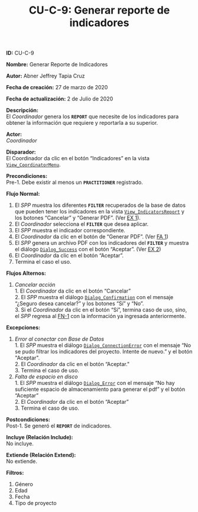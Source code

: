﻿---
layout: page
title: "CU-C-9: Generar reporte de indicadores"
permalink: /design-specification/uc-descriptions/coordinator/cu-c-9/
hide_hero: true
---

**ID:** CU-C-9

**Nombre:** Generar Reporte de Indicadores

**Autor:** Abner Jeffrey Tapia Cruz

**Fecha de creación:** 27 de marzo de 2020

**Fecha de actualización:** 2 de Julio de 2020

**Descripción:**  
El *Coordinador* genera los **`REPORT`** que necesite de los indicadores para obtener la información que requiere y reportarla a su superior.

**Actor:**  
*Coordinador*

**Disparador:**  
El Coordinador da clic en el botón “Indicadores” en la vista [`View_CoordinatorMenu`][VCMN].

**Precondiciones:**  
Pre-1. Debe existir al menos un **`PRACTITIONER`** registrado.

**Flujo Normal:**  
  1. <a id="FN1"><i></i></a>El *SPP* muestra los diferentes **`FILTER`** recuperados de la base de datos que pueden tener los indicadores en la vista [`View_IndicatorsReport`][VIRP] y los botones “Cancelar” y “Generar PDF”. (Ver <a href="#EX1">EX 1</a>).
  2. El *Coordinador* selecciona el **`FILTER`** que desea aplicar.
  3. El *SPP* muestra el indicador correspondiente.
  4. El *Coordinador* da clic en el botón de “Generar PDF”. (Ver <a href="#FA1">FA 1</a>)
  5. El *SPP* genera un archivo PDF con los indicadores del **`FILTER`** y muestra el diálogo [`Dialog_Success`][DLSU] con el botón “Aceptar”. (Ver <a href="#EX2">EX 2</a>)
  6. El *Coordinador* da clic en el botón “Aceptar”.
  7. Termina el caso el uso.

**Flujos Alternos:**  
  1. <a id="FA1"><i></i></a>*Cancelar acción*  
    1. El *Coordinador* da clic en el botón “Cancelar”    
    2. El *SPP* muestra el diálogo [`Dialog_Confirmation`][DLCO] con el mensaje “¿Seguro desea cancelar?” y los botones “Sí” y “No”.  
    3. Si el *Coordinador* da clic en el botón “Sí”, termina caso de uso, sino, el *SPP* regresa al <a href="#FN1">FN-1</a> con la información ya ingresada anteriormente. 

**Excepciones:**  
  1. <a id="EX1"><i></i></a>*Error al conectar con Base de Datos*    
    1. El *SPP* muestra el diálogo [`Dialog_ConnectionError`][DLCE] con el mensaje “No se pudo filtrar los indicadores del proyecto. Intente de nuevo.” y el botón "Aceptar".  
    2. El *Coordinador* da clic en el botón “Aceptar."  
    3. Termina el caso de uso.  
  2. <a id="EX2"><i></i></a>*Falta de espacio en disco*  
    1. El *SPP* muestra el diálogo [`Dialog_Error`][DLER] con el mensaje “No hay suficiente espacio de almacenamiento para generar el pdf” y el botón “Aceptar”  
    2. El *Coordinador* da clic en el botón “Aceptar”  
    3. Termina el caso de uso.  

**Postcondiciones:**  
Post-1. Se generó el **`REPORT`** de indicadores.

**Incluye (Relación Include):**  
No incluye.

**Extiende (Relación Extend):**  
No extiende.

**Filtros:**  
1. Género
2. Edad
3. Fecha
4. Tipo de proyecto

[VCMN]: https://raw.githubusercontent.com/Phalord/PracticasProfesionales/gh-pages/assets/imgs/prototypes/coordinator/View_CoordinatorMenu.png "`View_CoordinatorMenu` Prototype"
[VIRP]: https://raw.githubusercontent.com/Phalord/PracticasProfesionales/gh-pages/assets/imgs/prototypes/coordinator/View_IndicatorsReport.png "`View_IndicatorsReport` Prototype"
[DLCO]: https://raw.githubusercontent.com/Phalord/PracticasProfesionales/gh-pages/assets/imgs/prototypes/generals/Dialog_Confirmation.png "`Dialog_Confirmation` Prototype"
[DLSU]: https://raw.githubusercontent.com/Phalord/PracticasProfesionales/gh-pages/assets/imgs/prototypes/generals/Dialog_Success.png "`Dialog_Success` Prototype"
[DLCE]: https://raw.githubusercontent.com/Phalord/PracticasProfesionales/gh-pages/assets/imgs/prototypes/generals/Dialog_ConnectionError.png "`Dialog_ConnectionError` Prototype"
[DLER]: https://raw.githubusercontent.com/Phalord/PracticasProfesionales/gh-pages/assets/imgs/prototypes/generals/Dialog_Error.png "`Dialog_Error` Prototype"